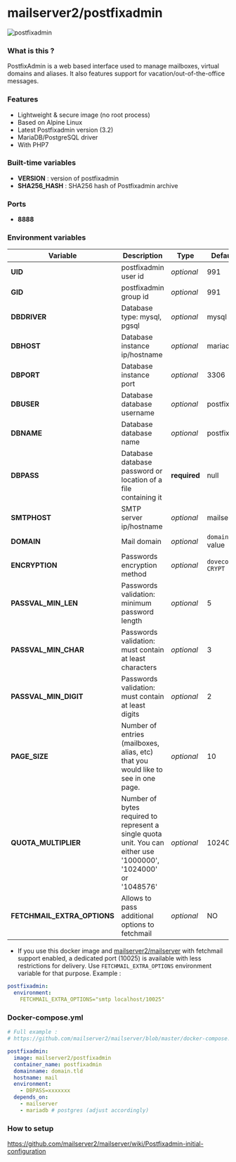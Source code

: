 # mailserver2/postfixadmin

![postfixadmin](http://i.imgur.com/UCtvKHR.png "postfixadmin")

### What is this ?

PostfixAdmin is a web based interface used to manage mailboxes, virtual domains and aliases. It also features support for vacation/out-of-the-office messages.

### Features

- Lightweight & secure image (no root process)
- Based on Alpine Linux
- Latest Postfixadmin version (3.2)
- MariaDB/PostgreSQL driver
- With PHP7

### Built-time variables

- **VERSION** : version of postfixadmin
- **SHA256_HASH** : SHA256 hash of Postfixadmin archive

### Ports

- **8888**

### Environment variables

| Variable | Description | Type | Default value |
| -------- | ----------- | ---- | ------------- |
| **UID** | postfixadmin user id | *optional* | 991
| **GID** | postfixadmin group id | *optional* | 991
| **DBDRIVER** | Database type: mysql, pgsql | *optional* | mysql
| **DBHOST** | Database instance ip/hostname | *optional* | mariadb
| **DBPORT** | Database instance port | *optional* | 3306
| **DBUSER** | Database database username | *optional* | postfix
| **DBNAME** | Database database name | *optional* | postfix
| **DBPASS** | Database database password or location of a file containing it | **required** | null
| **SMTPHOST** | SMTP server ip/hostname | *optional* | mailserver
| **DOMAIN** | Mail domain | *optional* | `domainname` value
| **ENCRYPTION** | Passwords encryption method | *optional* | `dovecot:SHA512-CRYPT`
| **PASSVAL_MIN_LEN** | Passwords validation: minimum password length | *optional* | 5
| **PASSVAL_MIN_CHAR** | Passwords validation: must contain at least characters | *optional* | 3
| **PASSVAL_MIN_DIGIT** | Passwords validation: must contain at least digits | *optional* | 2
| **PAGE_SIZE** | Number of entries (mailboxes, alias, etc) that you would like to see in one page. | *optional* | 10
| **QUOTA_MULTIPLIER** | Number of bytes required to represent a single quota unit. You can either use '1000000', '1024000' or '1048576' | *optional* | 1024000
| **FETCHMAIL_EXTRA_OPTIONS** | Allows to pass additional options to fetchmail | *optional* | NO

* If you use this docker image and [mailserver2/mailserver](https://github.com/mailserver2/mailserver) with fetchmail support enabled, a dedicated port (10025) is available with less restrictions for delivery. Use `FETCHMAIL_EXTRA_OPTIONS` environment variable for that purpose. Example :

```yml
postfixadmin:
  environment:
    FETCHMAIL_EXTRA_OPTIONS="smtp localhost/10025"
```

### Docker-compose.yml

```yml
# Full example :
# https://github.com/mailserver2/mailserver/blob/master/docker-compose.sample.yml

postfixadmin:
  image: mailserver2/postfixadmin
  container_name: postfixadmin
  domainname: domain.tld
  hostname: mail
  environment:
    - DBPASS=xxxxxxx
  depends_on:
    - mailserver
    - mariadb # postgres (adjust accordingly)
```

### How to setup

https://github.com/mailserver2/mailserver/wiki/Postfixadmin-initial-configuration
